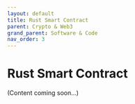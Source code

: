 ```yaml
---
layout: default
title: Rust Smart Contract
parent: Crypto & Web3
grand_parent: Software & Code
nav_order: 3
---
```


# Rust Smart Contract

(Content coming soon...)
